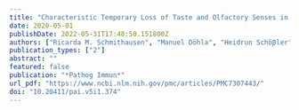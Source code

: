 ```yaml
---
title: "Characteristic Temporary Loss of Taste and Olfactory Senses in SARS-CoV-2-positive-Individuals with Mild Symptoms"
date: 2020-05-01
publishDate: 2022-05-31T17:48:50.151800Z
authors: ["Ricarda M. Schmithausen", "Manuel Döhla", "Heidrun Schöβler", "Christin Diegmann", "Bianca Schulte", "Enrico Richter", "Anna-Maria Eis-Hübinger", "Hendrik Streeck"]
publication_types: ["2"]
abstract: ""
featured: false
publication: "*Pathog Immun*"
url_pdf: "https://www.ncbi.nlm.nih.gov/pmc/articles/PMC7307443/"
doi: "10.20411/pai.v5i1.374"
---
```


